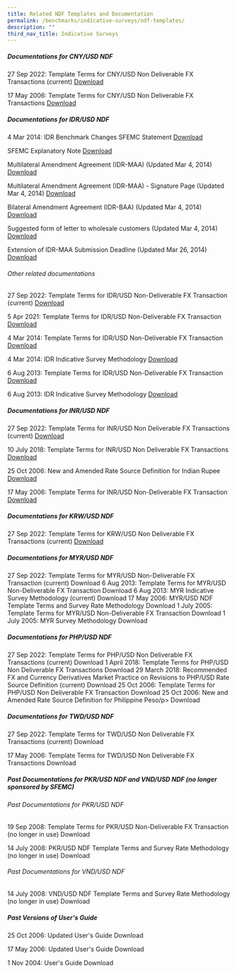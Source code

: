 ```yaml
---
title: Related NDF Templates and Documentation
permalink: /benchmarks/indicative-surveys/ndf-templates/
description: ""
third_nav_title: Indicative Surveys
---
```

##### Documentations for CNY/USD NDF #####
27 Sep 2022: Template Terms for CNY/USD Non Deliverable FX Transactions (current)
[Download](/files/Indicative%20Survey/NDF/CNY-USD/2022-09-27-CNY%20Template%20Rev%202006.pdf)

17 May 2006: Template Terms for CNY/USD Non Deliverable FX Transactions
[Download](/files/Indicative%20Survey/NDF/CNY-USD/2006-05-17-CNY_USD%20NDF%20Template%20(17%20Mar%202006).pdf)

##### Documentations for IDR/USD NDF #####
4 Mar 2014: IDR Benchmark Changes
SFEMC Statement
[Download](/files/Indicative%20Survey/NDF/IDR%20USD/2014-03-14-SFEMC_Statement_dtd_4_Mar_2014.pdf)

SFEMC Explanatory Note
[Download](/files/Indicative%20Survey/NDF/IDR%20USD/2014-03-14-SFEMC%20Explanatory%20Note%20dtd%204%20Mar%202014.pdf)

Multilateral Amendment Agreement (IDR-MAA) (Updated Mar 4, 2014)
[Download](/files/Indicative%20Survey/NDF/IDR%20USD/2014-03-14-Multilateral%20Amendment%20Agreement.pdf)

Multilateral Amendment Agreement (IDR-MAA) - Signature Page (Updated Mar 4, 2014)
[Download](/files/Indicative%20Survey/NDF/IDR%20USD/2014-03-14-IDR-MAA%20Signature%20Page%20dtd%204%20Mar%202014.docx)

Bilateral Amendment Agreement (IDR-BAA) (Updated Mar 4, 2014)
[Download](/files/Indicative%20Survey/NDF/IDR%20USD/2014-03-14-IDR-BAA%20dtd%204%20Mar%202014.docx)

Suggested form of letter to wholesale customers (Updated Mar 4, 2014)
[Download](/files/Indicative%20Survey/NDF/IDR%20USD/2014-03-14-IDR-MAA%20Post-Pub%20Letter%204%20Mar%202014.docx)

Extension of IDR-MAA Submission Deadline (Updated Mar 26, 2014)
[Download](/files/Indicative%20Survey/NDF/IDR%20USD/2014-03-14-Extension_of_IDR-MAA_Submission_Deadline.pdf)

###### Other related documentations ######
27 Sep 2022: Template Terms for IDR/USD Non-Deliverable FX Transaction (current)
[Download](/files/Indicative%20Survey/NDF/IDR%20USD/2022-09-27-IDR%20NDF%20Template%20Rev%20%202014.pdf)

5 Apr 2021: Template Terms for IDR/USD Non-Deliverable FX Transaction
[Download](/files/Indicative%20Survey/NDF/IDR%20USD/2021-04-05-Template%20Terms%20for%20IDRUSD%20Non-Deliverable%20FX%20Transaction_IDR%20NDF%20Template%20Rev%202014.pdf)

4 Mar 2014: Template Terms for IDR/USD Non-Deliverable FX Transaction
[Download](/files/Indicative%20Survey/NDF/IDR%20USD/2014-03-04-IDR%20NDF%20Template%20Rev%20dtd%204%20Mar%202014.pdf)

4 Mar 2014: IDR Indicative Survey Methodology
[Download](/files/Indicative%20Survey/NDF/IDR%20USD/2014-03-04-IDR%20Methodology%20Rev%20dtd%204%20Mar%202014.pdf)

6 Aug 2013: Template Terms for IDR/USD Non-Deliverable FX Transaction
[Download](/files/Indicative%20Survey/NDF/IDR%20USD/2013-08-06-IDR%20USD%20NDF%20template%20dtd%206%20Aug%202013.pdf)

6 Aug 2013: IDR Indicative Survey Methodology
[Download](/files/Indicative%20Survey/NDF/IDR%20USD/2013-08-06-IDR%20Indicative%20Survey%20Methodology.pdf)

##### Documentations for INR/USD NDF #####
27 Sep 2022: Template Terms for INR/USD Non Deliverable FX Transactions (current)
[Download](/files/Indicative%20Survey/NDF/INR-USD/2022-09-27-INR%20Template%20Rev%202018.pdf)

10 July 2018: Template Terms for INR/USD Non Deliverable FX Transactions
[Download](/files/Indicative%20Survey/NDF/INR-USD/2018-07-10-INR_USD%20NDF%20Template%20(10%20July%202018).pdf)

25 Oct 2006: New and Amended Rate Source Definition for Indian Rupee
[Download](/files/Indicative%20Survey/NDF/INR-USD/2006-10-25-New%20and%20Amended%20Rate%20Source%20Definition.pdf)

17 May 2006: Template Terms for INR/USD Non-Deliverable FX Transaction
[Download](/files/Indicative%20Survey/NDF/INR-USD/2006-05-17-INR%20Template%20Rev%20dtd%2017%20May%202006.pdf)

##### Documentations for KRW/USD NDF ##### 
27 Sep 2022: Template Terms for KRW/USD Non Deliverable FX Transactions (current)
[Download](/files/Indicative%20Survey/NDF/KRW-USD/2022-09-27-KRW%20Template%20Rev%202006.pdf)

##### Documentations for MYR/USD NDF #####
27 Sep 2022: Template Terms for MYR/USD Non-Deliverable FX Transaction (current)
Download 
6 Aug 2013: Template Terms for MYR/USD Non-Deliverable FX Transaction
Download 
6 Aug 2013: MYR Indicative Survey Methodology (current)
Download 
17 May 2006: MYR/USD NDF Template Terms and Survey Rate Methodology
Download 
1 July 2005: Template Terms for MYR/USD Non-Deliverable FX Transaction
Download 
1 July 2005: MYR Survey Methodology
Download 
##### Documentations for PHP/USD NDF #####
27 Sep 2022: Template Terms for PHP/USD Non Deliverable FX Transactions (current)
Download 
1 April 2018: Template Terms for PHP/USD Non Deliverable FX Transactions
Download 
29 March 2018: Recommended FX and Currency Derivatives Market Practice on Revisions to PHP/USD Rate Source Definition (current)
Download 
25 Oct 2006: Template Terms for PHP/USD Non Deliverable FX Transaction
Download 
25 Oct 2006: New and Amended Rate Source Definition for Philippine Peso/p>
Download 
##### Documentations for TWD/USD NDF #####
27 Sep 2022: Template Terms for TWD/USD Non Deliverable FX Transactions (current)
Download 

17 May 2006: Template Terms for TWD/USD Non Deliverable FX Transactions
Download 

##### Past Documentations for PKR/USD NDF and VND/USD NDF (no longer sponsored by SFEMC) #####
###### Past Documentations for PKR/USD NDF ######
19 Sep 2008: Template Terms for PKR/USD Non-Deliverable FX Transaction (no longer in use)
Download 

14 July 2008: PKR/USD NDF Template Terms and Survey Rate Methodology (no longer in use)
Download 

###### Past Documentations for VND/USD NDF ######
14 July 2008: VND/USD NDF Template Terms and Survey Rate Methodology (no longer in use)
Download 

##### Past Versions of User's Guide #####

25 Oct 2006: Updated User's Guide
Download 

17 May 2006: Updated User's Guide
Download 

1 Nov 2004: User's Guide
Download